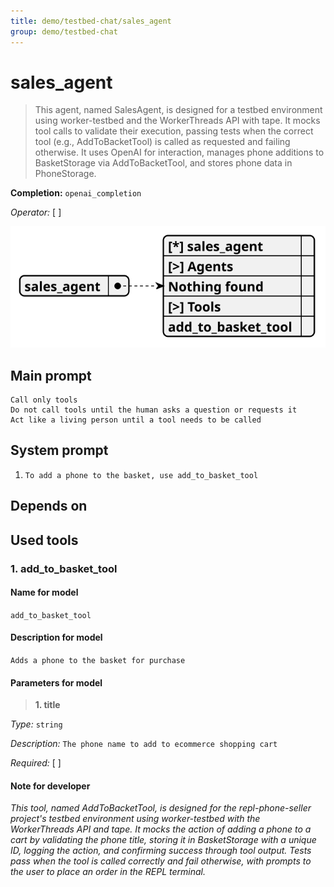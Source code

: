 ```yaml
---
title: demo/testbed-chat/sales_agent
group: demo/testbed-chat
---
```


# sales_agent

> This agent, named SalesAgent, is designed for a testbed environment using worker-testbed and the WorkerThreads API with tape. It mocks tool calls to validate their execution, passing tests when the correct tool (e.g., AddToBacketTool) is called as requested and failing otherwise. It uses OpenAI for interaction, manages phone additions to BasketStorage via AddToBacketTool, and stores phone data in PhoneStorage.

**Completion:** `openai_completion`

*Operator:* [ ]

![schema](../image/agent_schema_sales_agent.svg)

## Main prompt

```
Call only tools
Do not call tools until the human asks a question or requests it
Act like a living person until a tool needs to be called
```

## System prompt

1. `To add a phone to the basket, use add_to_basket_tool`

## Depends on

## Used tools

### 1. add_to_basket_tool

#### Name for model

`add_to_basket_tool`

#### Description for model

`Adds a phone to the basket for purchase`

#### Parameters for model

> **1. title**

*Type:* `string`

*Description:* `The phone name to add to ecommerce shopping cart`

*Required:* [ ]

#### Note for developer

*This tool, named AddToBacketTool, is designed for the repl-phone-seller project's testbed environment using worker-testbed with the WorkerThreads API and tape. It mocks the action of adding a phone to a cart by validating the phone title, storing it in BasketStorage with a unique ID, logging the action, and confirming success through tool output. Tests pass when the tool is called correctly and fail otherwise, with prompts to the user to place an order in the REPL terminal.*
